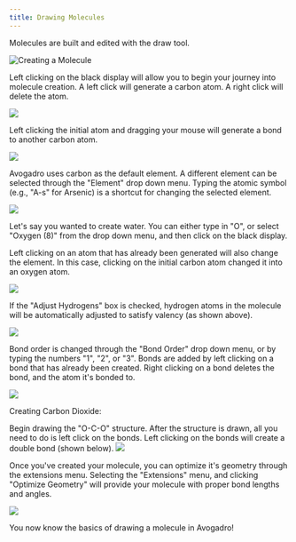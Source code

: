 ```yaml
---
title: Drawing Molecules
---
```


Molecules are built and edited with the draw tool.

![Creating a Molecule][1]

[1]: ../images/2-drawing-molecules/creating-a-molecule.png

Left clicking on the black display will allow you to begin your journey into molecule creation. A left click will generate a carbon atom. A right click will delete the atom.

![][2]

[2]: ../images/2-drawing-molecules/d0340a40-b153-4710-a705-dd123fc862ad.png

Left clicking the initial atom and dragging your mouse will generate a bond to another carbon atom. 

![][3]

[3]: ../images/2-drawing-molecules/e5c67bd1-f903-4ede-a1a0-34a575d12e8b.png

Avogadro uses carbon as the default element. A different element can be selected through the "Element" drop down menu. Typing the atomic symbol (e.g., "A-s" for Arsenic) is a shortcut for changing the selected element.

![][4]

[4]: ../images/2-drawing-molecules/396b23b0-d64d-4fed-b606-92e8c7420994.png

Let's say you wanted to create water. You can either type in "O", or select "Oxygen (8)" from the drop down menu, and then click on the black display. 

Left clicking on an atom that has already been generated will also change the element. In this case, clicking on the initial carbon atom changed it into an oxygen atom. 

![][5]

[5]: ../images/2-drawing-molecules/2e3013ad-c850-4827-96b5-d47738fe39d6.png

If the "Adjust Hydrogens" box is checked, hydrogen atoms in the molecule will be automatically adjusted to satisfy valency (as shown above).

![][6]

[6]: ../images/2-drawing-molecules/26534c23-d651-41d9-b936-e6852097a238.png

Bond order is changed through the "Bond Order" drop down menu, or by typing the numbers "1", "2", or "3". Bonds are added by left clicking on a bond that has already been created. Right clicking on a bond deletes the bond, and the atom it's bonded to.

![][7]

[7]: ../images/2-drawing-molecules/a2495b0f-0ec4-4e27-84b9-42597f90a678.png

Creating Carbon Dioxide:

Begin drawing the "O-C-O" structure. After the structure is drawn, all you need to do is left click on the bonds. Left clicking on the bonds will create a double bond (shown below). 
![][8]

[8]: ../images/2-drawing-molecules/7a8266c1-89ef-4dff-92a2-8eeb0b2b816f.png

Once you've created your molecule, you can optimize it's geometry through the extensions menu. Selecting the "Extensions" menu, and clicking "Optimize Geometry" will provide your molecule with proper bond lengths and angles.

![][9]

[9]: ../images/2-drawing-molecules/ada26872-ede7-4601-bd4e-d790c10ad614.png

You now know the basics of drawing a molecule in Avogadro!
